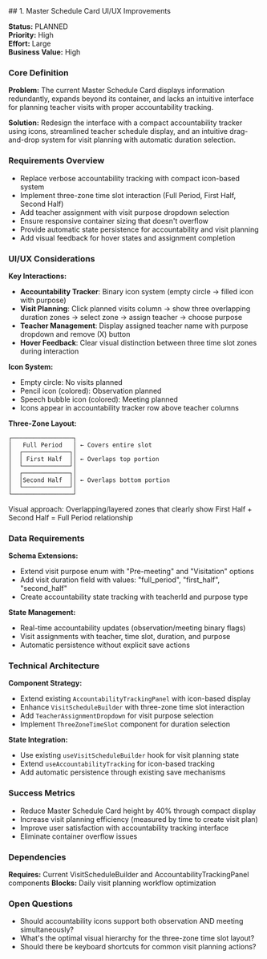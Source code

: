 <section id="1-master-schedule-card-improvements">
## 1. Master Schedule Card UI/UX Improvements

**Status:** PLANNED  
**Priority:** High  
**Effort:** Large  
**Business Value:** High

### Core Definition
**Problem:** The current Master Schedule Card displays information redundantly, expands beyond its container, and lacks an intuitive interface for planning teacher visits with proper accountability tracking.

**Solution:** Redesign the interface with a compact accountability tracker using icons, streamlined teacher schedule display, and an intuitive drag-and-drop system for visit planning with automatic duration selection.

### Requirements Overview
- Replace verbose accountability tracking with compact icon-based system
- Implement three-zone time slot interaction (Full Period, First Half, Second Half)
- Add teacher assignment with visit purpose dropdown selection
- Ensure responsive container sizing that doesn't overflow
- Provide automatic state persistence for accountability and visit planning
- Add visual feedback for hover states and assignment completion

### UI/UX Considerations

**Key Interactions:**
- **Accountability Tracker**: Binary icon system (empty circle → filled icon with purpose)
- **Visit Planning**: Click planned visits column → show three overlapping duration zones → select zone → assign teacher → choose purpose
- **Teacher Management**: Display assigned teacher name with purpose dropdown and remove (X) button
- **Hover Feedback**: Clear visual distinction between three time slot zones during interaction

**Icon System:**
- Empty circle: No visits planned
- Pencil icon (colored): Observation planned  
- Speech bubble icon (colored): Meeting planned
- Icons appear in accountability tracker row above teacher columns

**Three-Zone Layout:**
```
┌─────────────────┐
│   Full Period   │ ← Covers entire slot
│  ┌─────────────┐│
│  │ First Half  ││ ← Overlaps top portion
│  └─────────────┘│
│  ┌─────────────┐│
│  │Second Half  ││ ← Overlaps bottom portion  
│  └─────────────┘│
└─────────────────┘
```
Visual approach: Overlapping/layered zones that clearly show First Half + Second Half = Full Period relationship

### Data Requirements

**Schema Extensions:**
- Extend visit purpose enum with "Pre-meeting" and "Visitation" options
- Add visit duration field with values: "full_period", "first_half", "second_half"
- Create accountability state tracking with teacherId and purpose type

**State Management:**
- Real-time accountability updates (observation/meeting binary flags)
- Visit assignments with teacher, time slot, duration, and purpose
- Automatic persistence without explicit save actions

### Technical Architecture

**Component Strategy:**
- Extend existing `AccountabilityTrackingPanel` with icon-based display
- Enhance `VisitScheduleBuilder` with three-zone time slot interaction
- Add `TeacherAssignmentDropdown` for visit purpose selection
- Implement `ThreeZoneTimeSlot` component for duration selection

**State Integration:**
- Use existing `useVisitScheduleBuilder` hook for visit planning state
- Extend `useAccountabilityTracking` for icon-based tracking
- Add automatic persistence through existing save mechanisms

### Success Metrics
- Reduce Master Schedule Card height by 40% through compact display
- Increase visit planning efficiency (measured by time to create visit plan)
- Improve user satisfaction with accountability tracking interface
- Eliminate container overflow issues

### Dependencies
**Requires:** Current VisitScheduleBuilder and AccountabilityTrackingPanel components
**Blocks:** Daily visit planning workflow optimization

### Open Questions
- Should accountability icons support both observation AND meeting simultaneously?
- What's the optimal visual hierarchy for the three-zone time slot layout?
- Should there be keyboard shortcuts for common visit planning actions?

</section>